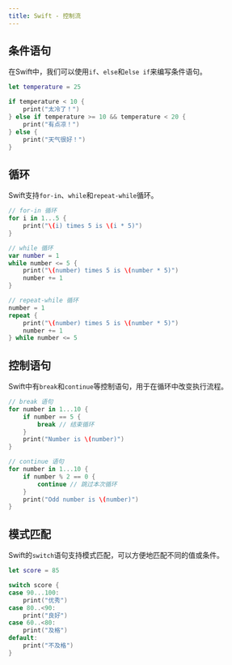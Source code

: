```yaml
---
title: Swift - 控制流
---
```

## 条件语句
在Swift中，我们可以使用`if`、`else`和`else if`来编写条件语句。
```swift
let temperature = 25

if temperature < 10 {
    print("太冷了！")
} else if temperature >= 10 && temperature < 20 {
    print("有点凉！")
} else {
    print("天气很好！")
}
```
## 循环
Swift支持`for-in`、`while`和`repeat-while`循环。
```swift
// for-in 循环
for i in 1...5 {
    print("\(i) times 5 is \(i * 5)")
}

// while 循环
var number = 1
while number <= 5 {
    print("\(number) times 5 is \(number * 5)")
    number += 1
}

// repeat-while 循环
number = 1
repeat {
    print("\(number) times 5 is \(number * 5)")
    number += 1
} while number <= 5

```
## 控制语句
Swift中有`break`和`continue`等控制语句，用于在循环中改变执行流程。
```swift
// break 语句
for number in 1...10 {
    if number == 5 {
        break // 结束循环
    }
    print("Number is \(number)")
}

// continue 语句
for number in 1...10 {
    if number % 2 == 0 {
        continue // 跳过本次循环
    }
    print("Odd number is \(number)")
}
```
## 模式匹配
Swift的`switch`语句支持模式匹配，可以方便地匹配不同的值或条件。
```swift
let score = 85

switch score {
case 90...100:
    print("优秀")
case 80..<90:
    print("良好")
case 60..<80:
    print("及格")
default:
    print("不及格")
}
```